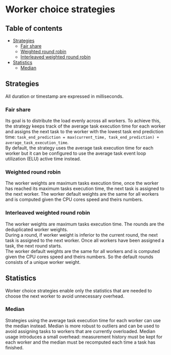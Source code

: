 # Worker choice strategies

## Table of contents

- [Strategies](#strategies)
  - [Fair share](#fair-share)
  - [Weighted round robin](#weighted-round-robin)
  - [Interleaved weighted round robin](#interleaved-weighted-round-robin)
- [Statistics](#statistics)
  - [Median](#median)

## Strategies

All duration or timestamp are expressed in milliseconds.

### Fair share

Its goal is to distribute the load evenly across all workers. To achieve this, the strategy keeps track of the average task execution time for each worker and assigns the next task to the worker with the lowest task end prediction time: `task_end_prediction = max(current_time, task_end_prediction) + average_task_execution_time`.  
By default, the strategy uses the average task execution time for each worker but it can be configured to use the average task event loop utilization (ELU) active time instead.

### Weighted round robin

The worker weights are maximum tasks execution time, once the worker has reached its maximum tasks execution time, the next task is assigned to the next worker. The worker default weights are the same for all workers and is computed given the CPU cores speed and theirs numbers.

### Interleaved weighted round robin

The worker weights are maximum tasks execution time. The rounds are the deduplicated worker weights.  
During a round, if worker weight is inferior to the current round, the next task is assigned to the next worker. Once all workers have been assigned a task, the next round starts.  
The worker default weights are the same for all workers and is computed given the CPU cores speed and theirs numbers. So the default rounds consists of a unique worker weight.

## Statistics

Worker choice strategies enable only the statistics that are needed to choose the next worker to avoid unnecessary overhead.

### Median

Strategies using the average task execution time for each worker can use the median instead. Median is more robust to outliers and can be used to avoid assigning tasks to workers that are currently overloaded. Median usage introduces a small overhead: measurement history must be kept for each worker and the median must be recomputed each time a task has finished.
